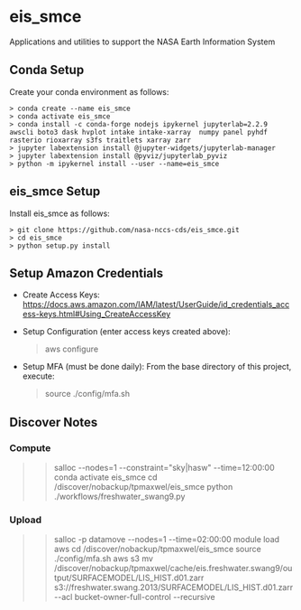# eis_smce
Applications and utilities to support the NASA Earth Information System

Conda Setup
---------------
Create your conda environment as follows:

    > conda create --name eis_smce 
    > conda activate eis_smce
    > conda install -c conda-forge nodejs ipykernel jupyterlab=2.2.9 awscli boto3 dask hvplot intake intake-xarray  numpy panel pyhdf rasterio rioxarray s3fs traitlets xarray zarr 
    > jupyter labextension install @jupyter-widgets/jupyterlab-manager
    > jupyter labextension install @pyviz/jupyterlab_pyviz
    > python -m ipykernel install --user --name=eis_smce

eis_smce Setup
---------------
Install eis_smce as follows:

    > git clone https://github.com/nasa-nccs-cds/eis_smce.git 
    > cd eis_smce
    > python setup.py install

Setup Amazon Credentials
------------------------

* Create Access Keys:  https://docs.aws.amazon.com/IAM/latest/UserGuide/id_credentials_access-keys.html#Using_CreateAccessKey

* Setup Configuration (enter access keys created above):

    > aws configure

* Setup MFA (must be done daily):
    From the base directory of this project, execute:
  
    > source ./config/mfa.sh
   

Discover Notes
--------------

### Compute 

>> salloc --nodes=1 --constraint="sky|hasw" --time=12:00:00
>> conda activate eis_smce
>> cd /discover/nobackup/tpmaxwel/eis_smce
>> python ./workflows/freshwater_swang9.py

### Upload

>> salloc -p datamove --nodes=1 --time=02:00:00
>> module load aws
>> cd /discover/nobackup/tpmaxwel/eis_smce
>> source ./config/mfa.sh
>> aws s3 mv /discover/nobackup/tpmaxwel/cache/eis.freshwater.swang9/output/SURFACEMODEL/LIS_HIST.d01.zarr s3://freshwater.swang.2013/SURFACEMODEL/LIS_HIST.d01.zarr --acl bucket-owner-full-control --recursive






